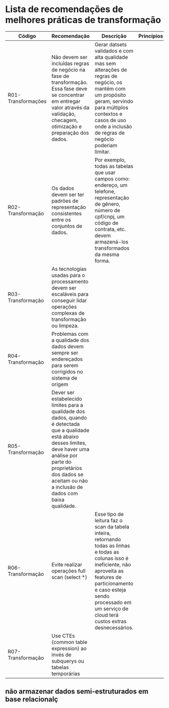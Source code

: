 
# Lista de recomendações de melhores práticas de transformação

Código | Recomendação | Descrição | Princípios
------ | ------------ | --------- | ----------
R01-Transformações | Não devem ser incluídas regras de negócio na fase de transformação. Essa fase deve se concentrar em entregar valor através da validação, checagem, otimização e preparação dos dados. | Gerar datsets validados e com alta qualidade mas sem alterações de regras de negócio, os mantém com um propósito geram, servindo para múltiplos contextos e casos de uso onde a inclusão de regras de negócio poderiam limitar.
R02-Transformação | Os dados devem ser ter padrões de representação consistentes entre os conjuntos de dados. | Por exemplo, todas as tabelas que usar campos como: endereço, um telefone, representação de gênero, número de cpf/cnpj, um código de contrata, etc. devem armazená-los transformados da mesma forma.
R03-Transformação | As tecnologias usadas para o processamento devem ser escaláveis para conseguir lidar operações complexas de transformação ou limpeza.
R04-Transformação | Problemas com a qualidade dos dados devem sempre ser endereçados para serem corrigidos no sistema de origem
R05-Transformação | Dever ser estabelecido limites para a qualidade dos dados, quando é detectada que a qualidade está abaixo desses limites, deve haver uma análise por parte do proprietários dos dados se aceitam ou não a inclusão de dados com baixa qualidade.
R06-Transformação | Evite realizar operações full scan (select *) | Esse tipo de leitura faz o scan da tabela inteira, retornando todas as linhas e todas as colunas isso é ineficiente, não aproveita as features de particionamento e caso esteja sendo processado em um serviço de cloud terá custos extras desnecessários.
R07-Transformação | Use CTEs (common table expression) ao invés de subquerys ou tabelas temporárias

## não armazenar dados semi-estruturados em base relacionalç